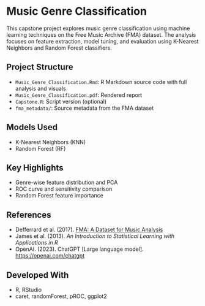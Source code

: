# Music Genre Classification

This capstone project explores music genre classification using machine learning techniques on the Free Music Archive (FMA) dataset. The analysis focuses on feature extraction, model tuning, and evaluation using K-Nearest Neighbors and Random Forest classifiers.

## Project Structure
- `Music_Genre_Classification.Rmd`: R Markdown source code with full analysis and visuals
- `Music_Genre_Classification.pdf`: Rendered report
- `Capstone.R`: Script version (optional)
- `fma_metadata/`: Source metadata from the FMA dataset

## Models Used
- K-Nearest Neighbors (KNN)
- Random Forest (RF)

## Key Highlights
- Genre-wise feature distribution and PCA
- ROC curve and sensitivity comparison
- Random Forest feature importance

## References
- Defferrard et al. (2017). [FMA: A Dataset for Music Analysis](https://arxiv.org/abs/1612.01840)
- James et al. (2013). *An Introduction to Statistical Learning with Applications in R*
- OpenAI. (2023). ChatGPT [Large language model]. https://openai.com/chatgpt

## Developed With
- R, RStudio
- caret, randomForest, pROC, ggplot2
